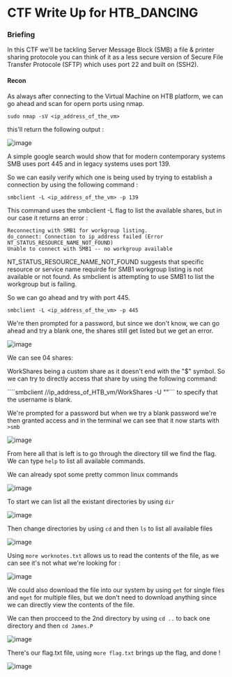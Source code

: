 # CTF Write Up for HTB_DANCING

### Briefing
In this CTF we'll be tackling Server Message Block (SMB) a file & printer sharing protocole you can think of it as a less secure version of Secure File Transfer Protocole (SFTP) which uses port 22 and built on (SSH2).

#### Recon
As always after connecting to the Virtual Machine on HTB platform, we can go ahead and scan for opern ports using nmap.

```sudo nmap -sV <ip_address_of_the_vm>```

this'll return the following output :

![image](https://github.com/user-attachments/assets/78c6d8b2-acef-4cff-b433-46a2c6c5b99d)

A simple google search would show that for modern contemporary systems SMB uses port 445 and in legacy systems uses port 139.

So we can easily verify which one is being used by trying to establish a connection by using the following command :

```smbclient -L <ip_address_of_the_vm> -p 139```

This command uses the smbclient -L flag to list the available shares, but in our case it returns an error :

```
Reconnecting with SMB1 for workgroup listing.
do_connect: Connection to ip_address failed (Error NT_STATUS_RESOURCE_NAME_NOT_FOUND)
Unable to connect with SMB1 -- no workgroup available
```
NT_STATUS_RESOURCE_NAME_NOT_FOUND suggests that specific resource or service name requirde for SMB1 workgroup listing is not available or not found. As smbclient is attempting to use SMB1 to list the workgroup but is failing.

So we can go ahead and try with port 445.

```smbclient -L <ip_address_of_the_vm> -p 445```

We're then prompted for a password, but since we don't know, we can go ahead and try a blank one, the shares still get listed but we get an error.

![image](https://github.com/user-attachments/assets/b6d09cb0-77d0-4c21-b182-8420199d58e7)

We can see 04 shares:

WorkShares being a custom share as it doesn't end with the "$" symbol.
So we can try to directly access that share by using the following command:

````smbclient //ip_address_of_HTB_vm/WorkShares -U ""``` to specify that the username is blank.

We're prompted for a password but when we try a blank password we're then granted access and in the terminal we can see that it now starts with ```>smb```

![image](https://github.com/user-attachments/assets/7772c81c-93e1-499e-aca1-91bd74a4dad3)

From here all that is left is to go through the directory till we find the flag.
We can type ```help``` to list all available commands.

We can already spot some pretty common linux commands

![image](https://github.com/user-attachments/assets/71c71432-7417-46ff-989e-5360de43fadf)

To start we can list all the existant directories by using ```dir```

![image](https://github.com/user-attachments/assets/944137a3-3ec0-4a06-95bb-9e32b245e108)

Then change directories by using ```cd``` and then ```ls``` to list all available files

![image](https://github.com/user-attachments/assets/8a0a2080-ce14-4c3f-bab7-c3cd20cab7e5)

Using ```more worknotes.txt``` allows us to read the contents of the file, as we can see it's not what we're looking for :

![image](https://github.com/user-attachments/assets/b2c5dec7-b4b2-426c-82f6-923887da3853)

We could also download the file into our system by using ```get``` for single files and ```mget``` for multiple files, but we don't need to download anything since we can directly view the contents of the file.

We can then procceed to the 2nd directory by using ```cd ..``` to back one directory and then ```cd James.P```

![image](https://github.com/user-attachments/assets/a023902e-8d4d-4697-8d0a-f9d69006a0e8)

There's our flag.txt file, using ```more flag.txt``` brings up the flag, and done !

![image](https://github.com/user-attachments/assets/43ba705b-3697-4eb0-b4a6-fd9da0ad540f)
